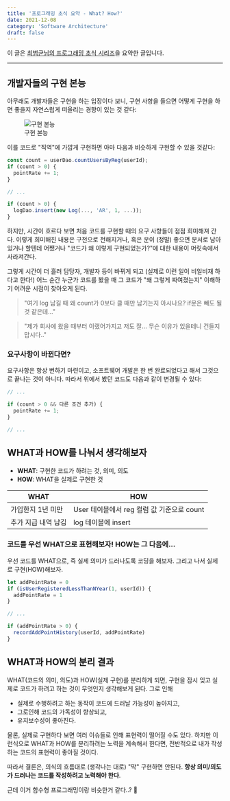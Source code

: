 ```yaml
---
title: '프로그래밍 초식 요약 - What? How?'
date: 2021-12-08
category: 'Software Architecture'
draft: false
---
```


이 글은 [최범균님의 프로그래밍 초식 시리즈](https://www.youtube.com/watch?v=kRdML08R2Yo&list=PLwouWTPuIjUg0dmHoxgqNXyx3Acy7BNCz)을 요약한 글입니다.

<hr class="custom-hr">

## 개발자들의 구현 본능

아무래도 개발자들은 구현을 하는 입장이다 보니, 구현 사항을 들으면 어떻게 구현을 하면 좋을지 자연스럽게 떠올리는 경향이 있는 것 같다:

<figure>
    <img src="https://cdn.jsdelivr.net/gh/jaehyeon48/jaehyeon48.github.io@master/assets/images/software-architecture/programming101/developer_instinct.png" alt="구현 본능" />
    <figcaption>구현 본능</figcaption>
</figure>

이를 코드로 "직역"에 가깝게 구현하면 아마 다음과 비슷하게 구현할 수 있을 것같다:

```js
const count = userDao.countUsersByReg(userId);
if (count > 0) {
  pointRate += 1;
}

// ...

if (count > 0) {
  logDao.insert(new Log(..., 'AR', 1, ...));
}
```

하지만, 시간이 흐르다 보면 처음 코드를 구현할 때의 요구 사항들이 점점 희미해져 간다. 이렇게 희미해진 내용은 구전으로 전해지거나, 혹은 운이 (정말) 좋으면 문서로 남아있거나 할텐데 어쨌거나 "코드가 왜 이렇게 구현되었는가?"에 대한 내용이 머릿속에서 사라져간다.

그렇게 시간이 더 흘러 담당자, 개발자 등이 바뀌게 되고 (실제로 이런 일이 비일비재 하다고 한다!) 어느 순간 누군가 코드를 봤을 때 그 코드가 "왜 그렇게 짜여졌는지" 이해하기 어려운 시점이 찾아오게 된다.

> "여기 log 남길 때 왜 count가 0보다 클 때만 남기는지 아시나요? if문은 빼도 될 것 같은데..."

> "제가 회사에 왔을 때부터 이랬어가지고 저도 잘... 무슨 이유가 있을테니 건들지 맙시다.."

### 요구사항이 바뀐다면?

요구사항은 항상 변하기 마련이고, 소프트웨어 개발은 한 번 완료되었다고 해서 그것으로 끝나는 것이 아니다. 따라서 위에서 봤던 코드도 다음과 같이 변경될 수 있다:

```js
// ...

if (count > 0 && 다른 조건 추가) {
  pointRate += 1;
}

// ...
```

## WHAT과 HOW를 나눠서 생각해보자

- **WHAT**: 구현한 코드가 하려는 것, 의미, 의도
- **HOW**: WHAT을 실제로 구현한 것

| WHAT                | HOW                                        |
| ------------------- | ------------------------------------------ |
| 가입한지 1년 미만   | User 테이블에서 reg 컬럼 값 기준으로 count |
| 추가 지급 내역 남김 | log 테이블에 insert                        |

### 코드를 우선 WHAT으로 표현해보자! HOW는 그 다음에...

우선 코드를 WHAT으로, 즉 실제 의미가 드러나도록 코딩을 해보자. 그리고 나서 실제로 구현(HOW)해보자.

```js
let addPointRate = 0
if (isUserRegisteredLessThanNYear(1, userId)) {
  addPointRate = 1
}

// ...

if (addPointRate > 0) {
  recordAddPointHistory(userId, addPointRate)
}
```

## WHAT과 HOW의 분리 결과

WHAT(코드의 의미, 의도)과 HOW(실제 구현)를 분리하게 되면, 구현을 잠시 잊고 실제로 코드가 하려고 하는 것이 무엇인지 생각해보게 된다. 그로 인해

- 실제로 수행하려고 하는 동작이 코드에 드러날 가능성이 높아지고,
- 그로인해 코드의 가독성이 향상되고,
- 유지보수성이 좋아진다.

물론, 실제로 구현하다 보면 여러 이슈들로 인해 표현력이 떨어질 수도 있다. 하지만 이런식으로 WHAT과 HOW를 분리하려는 노력을 계속해서 한다면, 전반적으로 내가 작성하는 코드의 표현력이 좋아질 것이다.

따라서 결론은, 의식의 흐름대로 (생각나는 대로) "막" 구현하면 안된다. **항상 의미/의도가 드러나는 코드를 작성하려고 노력해야 한다**.

근데 이거 함수형 프로그래밍이랑 비슷한거 같다..? 🤔
